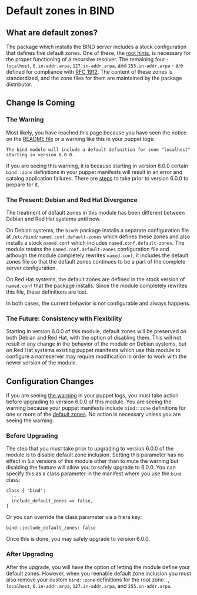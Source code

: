 Default zones in BIND
=====================

<a name="default-zones"></a>
## What are default zones?

The package which installs the BIND server includes a stock configuration that
defines five default zones. One of these, the [root
hints](https://www.iana.org/domains/root/files), is necessary for the proper
functioning of a recursive resolver. The remaining four - `localhost`,
`0.in-addr.arpa`, `127.in-addr.arpa`, and `255.in-addr.arpa` - are defined for
compliance with [RFC 1912](https://www.ietf.org/rfc/rfc1912.txt). The content
of these zones is standardized, and the zone files for them are maintained by
the package distributor.

## Change Is Coming

<a name="warning"></a>
### The Warning

Most likely, you have reached this page because you have seen the notice on the
[README file](README.md) or a warning like this in your puppet logs:

```
The bind module will include a default definition for zone "localhost" starting in version 6.0.0.
```

If you are seeing this warning, it is because starting in version 6.0.0 certain
`bind::zone` definitions in your puppet manifests will result in an error and
catalog application failures. There are [steps](#configuration-changes) to take
prior to version 6.0.0 to prepare for it.

### The Present: Debian and Red Hat Divergence

The treatment of default zones in this module has been different between Debian
and Red Hat systems until now.

On Debian systems, the `bind9` package installs a separate configuration file
at `/etc/bind/named.conf.default-zones` which defines these zones and also
installs a stock `named.conf` which includes `named.conf.default-zones`. The
module retains the `named.conf.default-zones` configuration file and although
the module completely rewrites `named.conf`, it includes the default zones file
so that the default zones continues to be a part of the complete server
configuration.

On Red Hat systems, the default zones are defined in the stock version of
`named.conf` that the package installs. Since the module completely
rewrites this file, these definitions are lost.

In both cases, the current behavior is not configurable and always happens.

### The Future: Consistency with Flexibility

Starting in version 6.0.0 of this module, default zones will be preserved on
both Debian and Red Hat, with the option of disabling them. This will not
result in any change in the behavior of the module on Debian systems, but on
Red Hat systems existing puppet manifests which use this module to configure a
nameserver may require modification in order to work with the newer version of
the module.

<a name="configuration-changes"></a>
## Configuration Changes

If you are seeing [the warning](#warning) in your puppet logs, you must take
action before upgrading to version 6.0.0 of this module. You are seeing the
warning because your puppet manifests include `bind::zone` definitions for one
or more of the [default zones](#default-zones). No action is necessary unless
you are seeing the warning.

### Before Upgrading

The step that you must take prior to upgrading to version 6.0.0 of the module
is to disable default zone inclusion. Setting this parameter has no effect in
5.x versions of this module other than to mute the warning but disabling the
feature will allow you to safely upgrade to 6.0.0. You can specify this as a
class parameter in the manifest where you use the `bind` class:

```
class { 'bind':
  ...
  include_default_zones => false,
}
```

Or you can override the class parameter via a hiera key:

```
bind::include_default_zones: false
```

Once this is done, you may safely upgrade to version 6.0.0.

### After Upgrading

After the upgrade, you will have the option of letting the module define your
default zones. However, when you reenable default zone inclusion you must also
remove your custom `bind::zone` definitions for the root zone `.`, `localhost`,
`0.in-addr.arpa`, `127.in-addr.arpa`, and `255.in-addr.arpa`.
